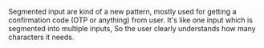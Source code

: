 Segmented input are kind of a new pattern, mostly used for getting a confirmation code (OTP or anything) from user. It's like one input which is segmented into multiple inputs, So the user clearly understands how many characters it needs.